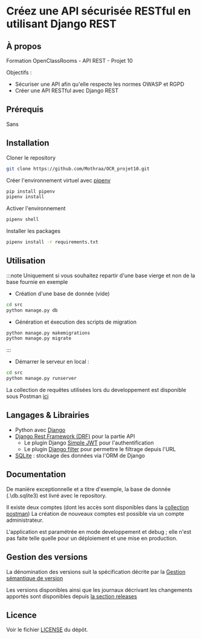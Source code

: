 # Créez une API sécurisée RESTful en utilisant Django REST

## À propos

Formation OpenClassRooms - API REST - Projet 10

Objectifs :

- Sécuriser une API afin qu'elle respecte les normes OWASP et RGPD
- Créer une API RESTful avec Django REST

## Prérequis

Sans

## Installation

Cloner le repository

```bash
git clone https://github.com/Mothraa/OCR_projet10.git
```

Créer l'environnement virtuel avec [pipenv](https://pipenv.pypa.io/en/latest/)

```bash
pip install pipenv
pipenv install
```

Activer l'environnement

```bash
pipenv shell
```

Installer les packages

```bash
pipenv install -r requirements.txt
```

## Utilisation

:::note
Uniquement si vous souhaitez repartir d'une base vierge et non de la base fournie en exemple

- Création d'une base de donnée (vide)

```bash
cd src
python manage.py db
```

- Génération et éxecution des scripts de migration

```bash
python manage.py makemigrations
python manage.py migrate
```

:::

- Démarrer le serveur en local :

```bash
cd src
python manage.py runserver
```

La collection de requêtes utilisées lors du developpement est disponible sous Postman [ici](https://www.postman.com/mothraa/shared-workspace/overview/)

## Langages & Librairies

- Python avec [Django](https://www.djangoproject.com/)
- [Django Rest Framework (DRF)](https://www.django-rest-framework.org/) pour la partie API
  - Le plugin Django [Simple JWT](https://django-rest-framework-simplejwt.readthedocs.io/en/latest/) pour l'authentification
  - Le plugin [Django filter](https://pypi.org/project/django-filter/) pour permettre le filtrage depuis l'URL
- [SQLite](https://www.sqlite.org/) : stockage des données via l'ORM de Django

## Documentation

De manière exceptionnelle et a titre d'exemple, la base de donnée (.\db.sqlite3) est livré avec le repository.

Il existe deux comptes (dont les accès sont disponibles dans la [collection postman](https://www.postman.com/mothraa/shared-workspace/overview/))
La création de nouveaux comptes est possible via un compte administrateur.

L'application est paramétrée en mode developpement et debug ; elle n'est pas faite telle quelle pour un déploiement et une mise en production.

## Gestion des versions

La dénomination des versions suit la spécification décrite par la [Gestion sémantique de version](https://semver.org/lang/fr/)

Les versions disponibles ainsi que les journaux décrivant les changements apportés sont disponibles depuis [la section releases](https://github.com/Mothraa/OCR_projet10/releases)

## Licence

Voir le fichier [LICENSE](./LICENSE.md) du dépôt.
